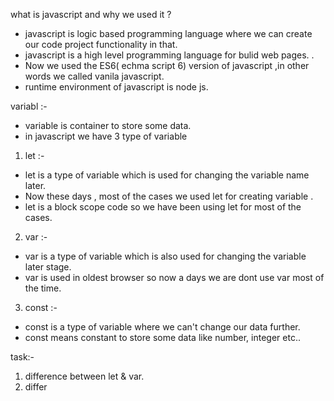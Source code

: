 what is javascript and why we used it ?

- javascript is logic based programming language where we can create our code project functionality in that.
- javascript is a high level programming language for bulid web pages. .
- Now we used the ES6( echma script 6) version of javascript ,in other words we called vanila javascript.
- runtime environment of javascript is node js.

variabl :-

- variable is container to store some data.
- in javascript we have 3 type of variable 
1. let :-
  -  let is a type of variable which is used for changing the variable name later.
  - Now these days , most of the cases we used let for creating variable .
  - let is a block scope code so we have been using let for most of the cases. 
2. var :-
- var is a type of variable which is also used for changing the variable later stage.
- var is used in oldest browser so now a days we are dont use var most of the time.
3. const :-
- const is a type of variable where we can't change our data further.
- const means constant to store some data like number, integer etc..


task:-
1. difference between let & var.
2. differ

